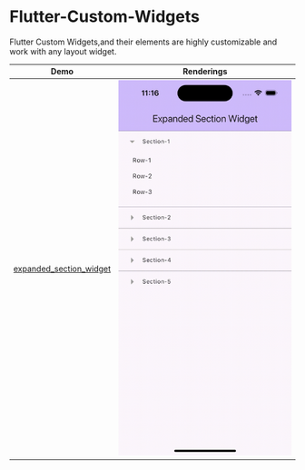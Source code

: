 # Flutter-Custom-Widgets
Flutter Custom Widgets,and their elements are highly customizable and work with any layout widget.

| Demo                                                                      |  Renderings                                                                                                        
| ------------------------------------------------------------------------  |  -----------------------------------------------------------------------------------------------------------  
| [expanded_section_widget           ](Flutter-Custom-Widgets/expanded_section_widget)           |  ![expanded_section_widget            ](expanded_section_widget/output/expanded.gif)
